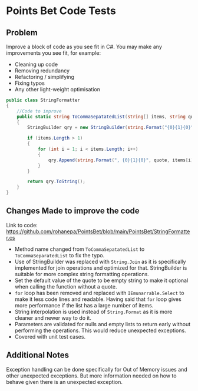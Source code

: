 # Points Bet Code Tests

## Problem
Improve a block of code as you see fit in C#.
You may make any improvements you see fit, for example:
- Cleaning up code
- Removing redundancy
- Refactoring / simplifying
- Fixing typos
- Any other light-weight optimisation

```csharp
public class StringFormatter
{
    //Code to improve
    public static string ToCommaSepatatedList(string[] items, string quote)
    {
        StringBuilder qry = new StringBuilder(string.Format("{0}{1}{0}", quote, items[0]));

        if (items.Length > 1)
        {
            for (int i = 1; i < items.Length; i++)
            {
                qry.Append(string.Format(", {0}{1}{0}", quote, items[i]));
            }
        }

        return qry.ToString();
    }
}
```

## Changes Made to improve the code
Link to code: https://github.com/rohanepa/PointsBet/blob/main/PointsBet/StringFormatter.cs
- Method name changed from `ToCommaSepatatedList` to `ToCommaSeparatedList` to fix the typo.
- Use of StringBuilder was replaced with `String.Join` as it is specifically implemented for join operations and optimized for that. StringBuilder is suitable for more complex string formatting operations.
- Set the default value of the quote to be empty string to make it optional when calling the function without a quote.
- `for` loop has been removed and replaced with `IEmunarrable.Select` to make it less code lines and readable. Having said that `for` loop gives more performance if the list has a large number of items.
- String interpolation is used instead of `String.Format` as it is more cleaner and newer way to do it.
- Parameters are validated for nulls and empty lists to return early without performing the operations. This would reduce unexpected exceptions.
- Covered with unit test cases.

## Additional Notes

Exception handling can be done specifically for Out of Memory issues and other unexpected exceptions. But more information needed on how to behave given there is an unexpected exception.